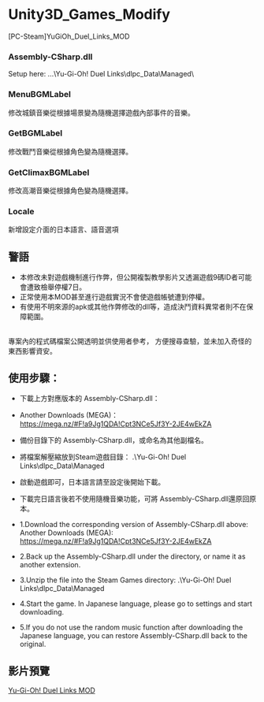 # Unity3D_Games_Modify
 [PC-Steam]YuGiOh_Duel_Links_MOD
### Assembly-CSharp.dll
Setup here:
...\Yu-Gi-Oh! Duel Links\dlpc_Data\Managed\

### MenuBGMLabel
修改城鎮音樂從根據場景變為隨機選擇遊戲內部事件的音樂。

### GetBGMLabel
修改戰鬥音樂從根據角色變為隨機選擇。

### GetClimaxBGMLabel
修改高潮音樂從根據角色變為隨機選擇。

### Locale
新增設定介面的日本語言、語音選項


## 警語
+ 本修改未對遊戲機制進行作弊，但公開複製教學影片又透漏遊戲9碼ID者可能會遭致檢舉停權7日。
+ 正常使用本MOD甚至進行遊戲實況不會使遊戲帳號遭到停權。
+ 有使用不明來源的apk或其他作弊修改的dll等，造成決鬥資料異常者則不在保障範圍。

##
專案內的程式碼檔案公開透明並供使用者參考，
方便搜尋查驗，並未加入奇怪的東西影響資安。

## 使用步驟：
+ 下載上方對應版本的 Assembly-CSharp.dll：
+ Another Downloads (MEGA)：https://mega.nz/#F!a9Jg1QDA!Cpt3NCe5Jf3Y-2JE4wEkZA
+ 備份目錄下的 Assembly-CSharp.dll，或命名為其他副檔名。
+ 將檔案解壓縮放到Steam遊戲目錄：
.\Yu-Gi-Oh! Duel Links\dlpc_Data\Managed
+ 啟動遊戲即可，日本語言請至設定後開始下載。
+ 下載完日語言後若不使用隨機音樂功能，可將 Assembly-CSharp.dll還原回原本。

+ 1.Download the corresponding version of Assembly-CSharp.dll above:
Another Downloads (MEGA): https://mega.nz/#F!a9Jg1QDA!Cpt3NCe5Jf3Y-2JE4wEkZA
+ 2.Back up the Assembly-CSharp.dll under the directory, or name it as another extension.
+ 3.Unzip the file into the Steam Games directory: .\Yu-Gi-Oh! Duel Links\dlpc_Data\Managed
+ 4.Start the game. In Japanese language, please go to settings and start downloading.
+ 5.If you do not use the random music function after downloading the Japanese language, you can restore Assembly-CSharp.dll back to the original.

## 影片預覽
[Yu-Gi-Oh! Duel Links MOD](https://youtu.be/adOzmdqLpRI)
